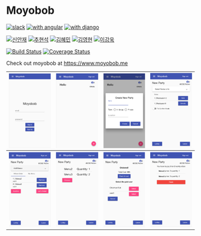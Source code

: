 # Moyobob

[![slack](https://badgen.net/badge//slack?icon=slack)](https://swpp2018.slack.com)
[![with angular](https://badgen.net/badge/with/Angular%206/blue)](https://angular.io/)
[![with django](https://badgen.net/badge/with/Django%202/blue)](https://www.djangoproject.com/)

[![신안재](https://badgen.net/badge/신안재/yuyupopo/green)](https://github.com/yuyupopo)
[![추현석](https://badgen.net/badge/추현석/cngustjr1235/cyan)](https://github.com/cngustjr1235)
[![김혜민](https://badgen.net/badge/김혜민/haydenkim01/cyan)](https://github.com/haydenkim01)
[![김영현](https://badgen.net/badge/김영현/kipa00/cyan)](https://github.com/kipa00)
[![이강욱](https://badgen.net/badge/이강욱/pbzweihander/cyan)](https://github.com/pbzweihander)

[![Build Status](https://circleci.com/gh/moyobob/moyobob.svg?style=svg)](https://circleci.com/gh/moyobob/moyobob)
[![Coverage Status](https://codecov.io/gh/moyobob/moyobob/branch/master/graph/badge.svg)](https://codecov.io/gh/moyobob/moyobob)

Check out moyobob at https://www.moyobob.me

<table>
  <tr>
    <th><img src="img/sign-in.png" /></th>
    <th><img src="img/lobby.png" /></th>
    <th><img src="img/create-party.png" /></th>
    <th><img src="img/restaurant.png" /></th>
  </tr>
  <tr>
    <th><img src="img/menu.png" /></th>
    <th><img src="img/ordering.png" /></th>
    <th><img src="img/ordered.png" /></th>
    <th><img src="img/payment.png" /></th>
  </tr>
</table>
